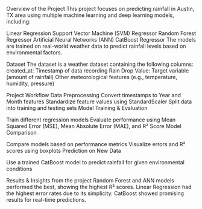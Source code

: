 Overview of the Project 
This project focuses on predicting rainfall in Austin, TX area using multiple machine learning and deep learning models, including:

Linear Regression
Support Vector Machine (SVM) Regressor
Random Forest Regressor
Artificial Neural Networks (ANN)
CatBoost Regressor
The models are trained on real-world weather data to predict rainfall levels based on environmental factors.

Dataset
The dataset is a weather dataset containing the following columns:
created_at: Timestamp of data recording
Rain Drop Value: Target variable (amount of rainfall)
Other meteorological features (e.g., temperature, humidity, pressure)

Project Workflow
Data Preprocessing
Convert timestamps to Year and Month features
Standardize feature values using StandardScaler
Split data into training and testing sets
Model Training & Evaluation

Train different regression models
Evaluate performance using Mean Squared Error (MSE), Mean Absolute Error (MAE), and R² Score
Model Comparison

Compare models based on performance metrics
Visualize errors and R² scores using boxplots
Prediction on New Data

Use a trained CatBoost model to predict rainfall for given environmental conditions


Results & Insights from the project 
Random Forest and ANN models performed the best, showing the highest R² scores.
Linear Regression had the highest error rates due to its simplicity.
CatBoost showed promising results for real-time predictions.
